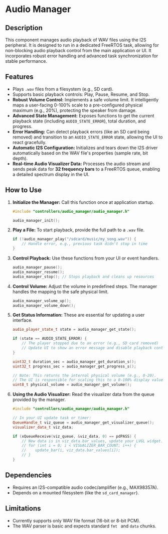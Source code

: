 # Audio Manager

## Description
This component manages audio playback of WAV files using the I2S peripheral. It is designed to run in a dedicated FreeRTOS task, allowing for non-blocking audio playback control from the main application or UI. It incorporates robust error handling and advanced task synchronization for stable performance.

## Features
-   Plays `.wav` files from a filesystem (e.g., SD card).
-   Supports basic playback controls: Play, Pause, Resume, and Stop.
-   **Robust Volume Control:** Implements a safe volume limit. It intelligently maps a user-facing 0-100% scale to a pre-configured physical maximum (e.g., 20%), protecting the speaker from damage.
-   **Advanced State Management:** Exposes functions to get the current playback state (including `AUDIO_STATE_ERROR`), total duration, and progress.
-   **Error Handling:** Can detect playback errors (like an SD card being removed) and transition to an `AUDIO_STATE_ERROR` state, allowing the UI to react gracefully.
-   **Automatic I2S Configuration:** Initializes and tears down the I2S driver automatically based on the WAV file's properties (sample rate, bit depth).
-   **Real-time Audio Visualizer Data:** Processes the audio stream and sends peak data for **32 frequency bars** to a FreeRTOS queue, enabling a detailed spectrum display in the UI.

## How to Use

1.  **Initialize the Manager:**
    Call this function once at application startup.
    ```cpp
    #include "controllers/audio_manager/audio_manager.h"
    
    audio_manager_init();
    ```

2.  **Play a File:**
    To start playback, provide the full path to a `.wav` file.
    ```cpp
    if (!audio_manager_play("/sdcard/music/my_song.wav")) {
        // Handle error, e.g., previous task didn't stop in time
    }
    ```

3.  **Control Playback:**
    Use these functions from your UI or event handlers.
    ```cpp
    audio_manager_pause();
    audio_manager_resume();
    audio_manager_stop(); // Stops playback and cleans up resources
    ```

4.  **Control Volume:**
    Adjust the volume in predefined steps. The manager handles the mapping to the safe physical limit.
    ```cpp
    audio_manager_volume_up();
    audio_manager_volume_down();
    ```

5.  **Get Status Information:**
    These are essential for updating a user interface.
    ```cpp
    audio_player_state_t state = audio_manager_get_state();

    if (state == AUDIO_STATE_ERROR) {
        // The player stopped due to an error (e.g., SD card removed)
        // Update UI to show an error message and disable playback controls.
    }

    uint32_t duration_sec = audio_manager_get_duration_s();
    uint32_t progress_sec = audio_manager_get_progress_s();
    
    // Note: This returns the internal physical volume (e.g., 0-20).
    // The UI is responsible for scaling this to a 0-100% display value.
    uint8_t physical_volume = audio_manager_get_volume(); 
    ```

6.  **Using the Audio Visualizer:**
    Read the visualizer data from the queue provided by the manager.
    ```cpp
    #include "controllers/audio_manager/audio_manager.h"

    // In your UI update task or timer:
    QueueHandle_t viz_queue = audio_manager_get_visualizer_queue();
    visualizer_data_t viz_data;

    if (xQueueReceive(viz_queue, &viz_data, 0) == pdPASS) {
        // New data is in viz_data.bar_values, update your LVGL widget.
        // for (int i = 0; i < VISUALIZER_BAR_COUNT; i++) {
        //    update_bar(i, viz_data.bar_values[i]);
        // }
    }
    ```

## Dependencies
-   Requires an I2S-compatible audio codec/amplifier (e.g., MAX98357A).
-   Depends on a mounted filesystem (like the `sd_card_manager`).

## Limitations
-   Currently supports only WAV file format (16-bit or 8-bit PCM).
-   The WAV parser is basic and expects standard `fmt ` and `data` chunks.